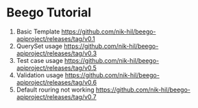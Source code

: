 # Beego Tutorial

 1. Basic Template https://github.com/nik-hil/beego-apiproject/releases/tag/v0.1
 1. QuerySet usage  https://github.com/nik-hil/beego-apiproject/releases/tag/v0.3
 1. Test case usage https://github.com/nik-hil/beego-apiproject/releases/tag/v0.5
 1. Validation usage https://github.com/nik-hil/beego-apiproject/releases/tag/v0.6
 1. Default rouring not working https://github.com/nik-hil/beego-apiproject/releases/tag/v0.7
